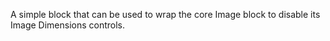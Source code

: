 
A simple block that can be used to wrap the core Image block to disable its
Image Dimensions controls.
